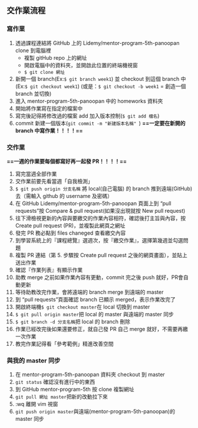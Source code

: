 ## 交作業流程

### 寫作業
1. 透過課程連結將 GitHub 上的 Lidemy/mentor-program-5th-panoopan clone 到電腦裡
    * 複製 gitHub repo 上的網址
    * 開啟電腦中的資料夾，並開啟此位置的終端機視窗
    * `$ git clone 網址` 
2. 新開一個 branch(Ex:`$ git branch week1`) 並 checkout 到這個 branch 中(Ex:`$ git checkout week1`) 
(或是：`$ git checkout -b week1` = 創造一個 branch 並切換)
3. 進入 mentor-program-5th-panoopan 中的 homeworks 資料夾
4. 開始將作業寫在指定的檔案中
5. 寫完後記得將修改過的檔案 add 加入版本控制(`$ git add 檔名`)
6. commit 新建一個版本(`git commit -m "新建版本名稱" `)
**==一定要在新開的 branch 中寫作業！！！！==**

### 交作業
**==一週的作業要每個都寫好再一起發 PR！！！！==**
1. 寫完當週全部作業
2. 交作業前要先看當週「自我檢測」
3. `$ git push origin 分支名稱` 將 local(自己電腦) 的 branch 推到遠端(GitHub)去（需輸入 github 的 username 及密碼）
4. 在 GitHub Lidemy/mentor-program-5th-panoopan 頁面上到 “pull requests”按 Compare & pull request(如果沒出現就按 New pull request)
5. 往下滑檢視更新的內容與要繳交的作業內容相符，確認後打主旨與內容，按 Create pull request (PR)，並複製此網頁之網址
6. 發完 PR 務必點到 files chaneged 查看繳交內容
7. 到學習系統上的『課程總覽』選週次，按『繳交作業』，選擇第幾週並勾選問題
8. 複製 PR 連結（第 5. 步驟按 Create pull request 之後的網頁畫面），並貼上送出作業
9. 確認『作業列表』有顯示作業
10. 助教 merge 之前如果作業內容有更動，commit 完之後 push 就好，PR會自動更新
11. 等待助教改完作業，會將遠端的 branch merge 到遠端的 master
12. 到 “pull requests”頁面確認 branch 已顯示  merged，表示作業改完了
13. 開啟終端機`$ git checkout master`在 local 切換到 master 
14. `$ git pull origin master`把 local 的 master 與遠端的 master 同步
15. `$ git branch -d 分支名稱`把 local 的 branch 刪除
16.  作業已經改完後如果還要修正，就自己發 PR 自己 merge 就好，不需要再繳一次作業
17.  教完作業記得看「參考範例」精進改善空間

### 與我的 master 同步
1. 在 mentor-program-5th-panoopan 資料夾 checkout 到 master
2. `git status` 確認沒有進行中的東西
3. 到 GitHub mentor-program-5th 按 clone 複製網址
4. `git pull 網址 master`把新的改動拉下來
5. :wq 離開 vim 視窗
6. `git push origin master`與遠端(mentor-program-5th-panoopan)的 master 同步